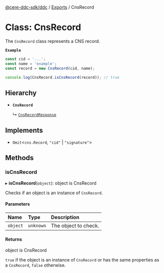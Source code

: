 [@cere-ddc-sdk/ddc](../README.md) / [Exports](../modules.md) / CnsRecord

# Class: CnsRecord

The `CnsRecord` class represents a CNS record.

**`Example`**

```typescript
const cid = '...';
const name = 'example';
const record = new CnsRecord(cid, name);

console.log(CnsRecord.isCnsRecord(record)); // true
```

## Hierarchy

- **`CnsRecord`**

  ↳ [`CnsRecordResponse`](CnsRecordResponse.md)

## Implements

- `Omit`\<`cns.Record`, ``"cid"`` \| ``"signature"``\>

## Methods

### isCnsRecord

▸ **isCnsRecord**(`object`): object is CnsRecord

Checks if an object is an instance of `CnsRecord`.

#### Parameters

| Name | Type | Description |
| :------ | :------ | :------ |
| `object` | `unknown` | The object to check. |

#### Returns

object is CnsRecord

`true` if the object is an instance of `CnsRecord` or has the same properties as a `CnsRecord`, `false` otherwise.
